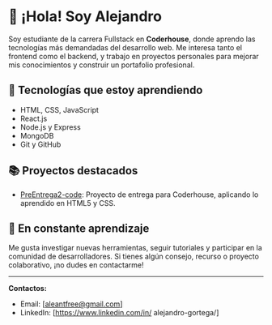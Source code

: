# 👋 ¡Hola! Soy Alejandro

Soy estudiante de la carrera Fullstack en **Coderhouse**, donde aprendo las tecnologías más demandadas del desarrollo web. Me interesa tanto el frontend como el backend, y trabajo en proyectos personales para mejorar mis conocimientos y construir un portafolio profesional.

## 🚀 Tecnologías que estoy aprendiendo
- HTML, CSS, JavaScript
- React.js
- Node.js y Express
- MongoDB
- Git y GitHub

## 📚 Proyectos destacados
- [PreEntrega2-code](https://github.com/alejo2709/PreEntrega2-code): Proyecto de entrega para Coderhouse, aplicando lo aprendido en HTML5 y CSS.

## 🌱 En constante aprendizaje
Me gusta investigar nuevas herramientas, seguir tutoriales y participar en la comunidad de desarrolladores. Si tienes algún consejo, recurso o proyecto colaborativo, ¡no dudes en contactarme!

---

**Contactos:**
- Email: [aleantfree@gmail.com]
- LinkedIn: [https://www.linkedin.com/in/
alejandro-gortega/]
